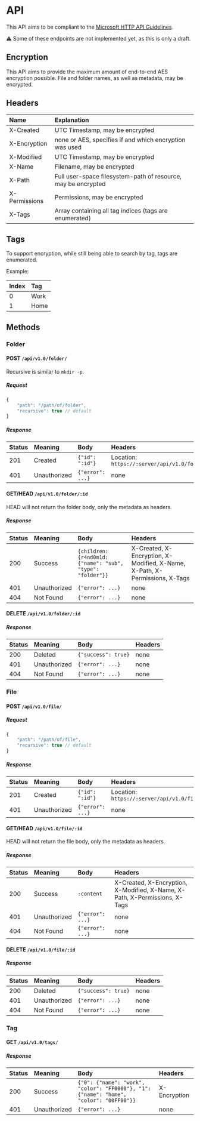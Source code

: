 # API

This API aims to be compliant to the [Microsoft HTTP API Guidelines](https://github.com/Microsoft/api-guidelines/).

:warning: Some of these endpoints are not implemented yet, as this is only a draft.

## Encryption

This API aims to provide the maximum amount of end-to-end AES encryption possible. File and folder names, as well as metadata, may be encrypted.

## Headers

| Name          | Explanation                                                   |
|:--------------|:--------------------------------------------------------------|
| X-Created     | UTC Timestamp, may be encrypted                               |
| X-Encryption  | none or AES, specifies if and which encryption was used       |
| X-Modified    | UTC Timestamp, may be encrypted                               |
| X-Name        | Filename, may be encrypted                                    |
| X-Path        | Full user-space filesystem-path of resource, may be encrypted |
| X-Permissions | Permissions, may be encrypted                                 |
| X-Tags        | Array containing all tag indices (tags are enumerated)        |

## Tags

To support encryption, while still being able to search by tag, tags are enumerated.

Example:

| Index | Tag  |
|:------|:-----|
| 0     | Work |
| 1     | Home |

## Methods

### Folder

#### POST `/api/v1.0/folder/`

Recursive is similar to `mkdir -p`.

##### Request

````javascript
{
	"path": "/path/of/folder",
	"recursive": true // default
}
````

##### Response

| Status | Meaning      | Body             | Headers                                         |
|:-------|:-------------|:-----------------|:------------------------------------------------|
| 201    | Created      | `{"id": ":id"}`  | Location: `https://:server/api/v1.0/folder/:id` |
| 401    | Unauthorized | `{"error": ...}` | none                                            |

#### GET/HEAD `/api/v1.0/folder/:id`

HEAD will not return the folder body, only the metadata as headers.

##### Response

| Status | Meaning      | Body                                                       | Headers                                                                    |
|:-------|:-------------|:-----------------------------------------------------------|:---------------------------------------------------------------------------|
| 200    | Success      | `{children: {r4nd0m1d: {"name": "sub", "type": "folder"}}` | X-Created, X-Encryption, X-Modified, X-Name, X-Path, X-Permissions, X-Tags |
| 401    | Unauthorized | `{"error": ...}`                                           | none                                                                       |
| 404    | Not Found    | `{"error": ...}`                                           | none                                                                       |

#### DELETE `/api/v1.0/folder/:id`

##### Response

| Status | Meaning      | Body                | Headers |
|:-------|:-------------|:--------------------|:--------|
| 200    | Deleted      | `{"success": true}` | none    |
| 401    | Unauthorized | `{"error": ...}`    | none    |
| 404    | Not Found    | `{"error": ...}`    | none    |

### File

#### POST `/api/v1.0/file/`

##### Request

````javascript
{
	"path": "/path/of/file",
	"recursive": true // default
}
````

##### Response

| Status | Meaning      | Body             | Headers                                       |
|:-------|:-------------|:-----------------|:----------------------------------------------|
| 201    | Created      | `{"id": ":id"}`  | Location: `https://:server/api/v1.0/file/:id` |
| 401    | Unauthorized | `{"error": ...}` | none                                          |

#### GET/HEAD `/api/v1.0/file/:id`

HEAD will not return the file body, only the metadata as headers.

##### Response

| Status | Meaning      | Body             | Headers                                                                    |
|:-------|:-------------|:-----------------|:---------------------------------------------------------------------------|
| 200    | Success      | `:content`       | X-Created, X-Encryption, X-Modified, X-Name, X-Path, X-Permissions, X-Tags |
| 401    | Unauthorized | `{"error": ...}` | none                                                                       |
| 404    | Not Found    | `{"error": ...}` | none                                                                       |

#### DELETE `/api/v1.0/file/:id`

##### Response

| Status | Meaning      | Body                | Headers |
|:-------|:-------------|:--------------------|:--------|
| 200    | Deleted      | `{"success": true}` | none    |
| 401    | Unauthorized | `{"error": ...}`    | none    |
| 404    | Not Found    | `{"error": ...}`    | none    |

### Tag

#### GET `/api/v1.0/tags/`

##### Response

| Status | Meaning      | Body                                                                                   | Headers      |
|:-------|:-------------|:---------------------------------------------------------------------------------------|:-------------|
| 200    | Success      | `{"0": {"name": "work", "color": "FF0000"}, "1": {"name": "home", "color": "00FF00"}}` | X-Encryption |
| 401    | Unauthorized | `{"error": ...}`                                                                       | none         |
